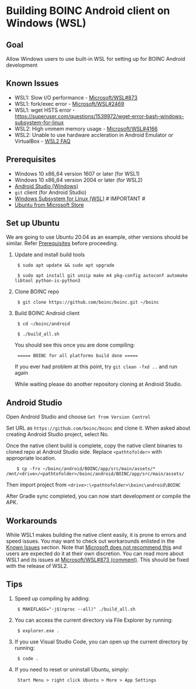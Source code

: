 # Building BOINC Android client on Windows (WSL)

## Goal

Allow Windows users to use built-in WSL for setting up for BOINC Android development

## Known Issues

* WSL1: Slow I/O performance - [Microsoft/WSL#873](https://github.com/Microsoft/WSL/issues/873)
* WSL1: fork/exec error - [Microsoft/WSL#2469](https://github.com/microsoft/WSL/issues/2469)
* WSL1: wget HSTS error - <https://superuser.com/questions/1539972/wget-error-bash-windows-subsystem-for-linux>
* WSL2: High vmmem memory usage - [Microsoft/WSL#4166](https://github.com/microsoft/WSL/issues/4166)
* WSL2: Unable to use hardware accleration in Android Emulator or VirtualBox - [WSL2 FAQ](https://docs.microsoft.com/en-us/windows/wsl/wsl2-faq#will-i-be-able-to-run-wsl-2-and-other-3rd-party-virtualization-tools-such-as-vmware-or-virtualbox)

## Prerequisites

* Windows 10 x86_64 version 1607 or later (for WSL1)
* Windows 10 x86_64 version 2004 or later (for WSL2)
* [Android Studio (Windows)](https://developer.android.com/studio#downloads)
* `git` client (for Android Studio)
* [Windows Subsystem for Linux (WSL)](https://docs.microsoft.com/en-us/windows/wsl/install-win10) # IMPORTANT #
* [Ubuntu from Microsoft Store](https://wiki.ubuntu.com/WSL#Installing_Ubuntu_on_WSL_via_the_Microsoft_Store_.28Recommended.29)

## Set up Ubuntu

We are going to use Ubuntu 20.04 as an example, other versions should be similar. Refer [Prerequisites](#Prerequisites) before proceeding.

1. Update and install build tools

        $ sudo apt update && sudo apt upgrade

        $ sudo apt install git unzip make m4 pkg-config autoconf automake libtool python-is-python3

1. Clone BOINC repo

        $ git clone https://github.com/boinc/boinc.git ~/boinc

1. Build BOINC Android client

        $ cd ~/boinc/android

        $ ./build_all.sh

    You should see this once you are done compiling:

        ===== BOINC for all platforms build done =====

    If you ever had problem at this point, try `git clean -fxd ..` and run again
    
    While waiting please do another repository cloning at Android Studio.

## Android Studio

Open Android Studio and choose `Get from Version Control`

Set URL as `https://github.com/boinc/boinc` and clone it. When asked about creating Android Studio project, select No.

Once the native client build is complete, copy the native client binaries to cloned repo at Android Studio side. Replace `<pathtofolder>` with appropriate location.

        $ cp -frv ~/boinc/android/BOINC/app/src/main/assets/* /mnt/<drive>/<pathtofolder>/boinc/android/BOINC/app/src/main/assets/

Then import project from `<drive>:\<pathtofolder>\boinc\android\BOINC`

After Gradle sync completed, you can now start development or compile the APK.

## Workarounds

While WSL1 makes building the native client easily, it is prone to errors and speed issues. You may want to check out workarounds enlisted in the [Known Issues](#known-issues) section. Note that [Microsoft does not recommend this](https://github.com/Microsoft/WSL/issues/873#issuecomment-463442051) and users are expected do it at their own discretion. You can read more about WSL1 and its issues at [Microsoft/WSL#873 (comment)](https://github.com/Microsoft/WSL/issues/873#issuecomment-425272829). This should be fixed with the release of WSL2.

## Tips

1. Speed up compiling by adding:

        $ MAKEFLAGS="-j$(nproc --all)" ./build_all.sh

1. You can access the current directory via File Explorer by running:

        $ explorer.exe .

1. If you use Visual Studio Code, you can open up the current directory by running:

        $ code .

1. If you need to reset or uninstall Ubuntu, simply:

        Start Menu > right click Ubuntu > More > App Settings
